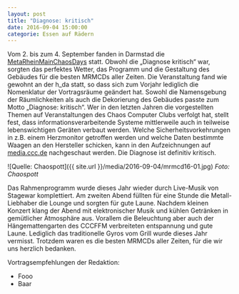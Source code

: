 ```yaml
---
layout: post
title: "Diagnose: kritisch"
date: 2016-09-04 15:00:00
categorie: Essen auf Rädern
---
```

Vom 2. bis zum 4. September fanden in Darmstad die [MetaRheinMainChaosDays](https://mrmcd.net) statt. Obwohl die „Diagnose kritisch“ war, sorgten das perfektes Wetter, das Programm und die Gestaltung des Gebäudes für die besten MRMCDs aller Zeiten. Die Veranstaltung fand wie gewohnt an der h_da statt, so dass sich zum Vorjahr lediglich die Nomenklatur der Vortragsräume geändert hat. Sowohl die Namensgebung der Räumlichkeiten als auch die Dekorierung des Gebäudes passte zum Motto „Diagnose: kritisch“. Wer in den letzten Jahren die vorgestellten Themen auf Veranstaltungen des Chaos Computer Clubs verfolgt hat, stellt fest, dass informationsverarbeitende Systeme mittlerweile auch in teilweise lebenswichtigen Geräten verbaut werden. Welche Sicherheitsvorkehrungen in z.B. einem Herzmonitor getroffen werden und welche Daten bestimmte Waagen an den Hersteller schicken, kann in den Aufzeichnungen auf [media.ccc.de](https://media.ccc.de) nachgeschaut werden. Die Diagnose ist definitiv kritisch.

![Quelle: Chaospott]({{ site.url }}/media/2016-09-04/mrmcd16-01.jpg)
*Foto: Chaospott*

Das Rahmenprogramm wurde dieses Jahr wieder durch Live-Musik von Stagewar komplettiert. Am zweiten Abend füllten für eine Stunde die Metall-Liebhaber die Lounge und sorgten für gute Laune. Nachdem kleinen Konzert klang der Abend mit elektronischer Musik und kühlen Getränken in gemütlicher Atmosphäre aus. Vorallem die Beleuchtung aber auch der Hängemattengarten des CCCFFM verbreiteten entspannung und gute Laune. Lediglich das traditionelle Gyros vom Grill wurde dieses Jahr vermisst. Trotzdem waren es die besten MRMCDs aller Zeiten, für die wir uns herzlich bedanken.

Vortragsempfehlungen der Redaktion:

* Fooo
* Baar
